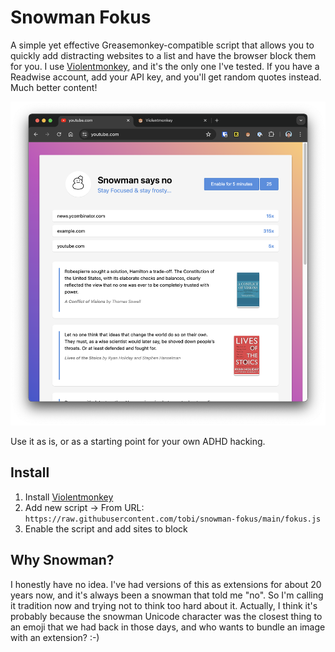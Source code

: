 # Snowman Fokus

A simple yet effective Greasemonkey-compatible script that allows you to quickly add distracting websites to a list and have the browser block them for you. I use [Violentmonkey](https://violentmonkey.github.io/), and it's the only one I've tested. If you have a Readwise account, add your API key, and you'll get random quotes instead. Much better content!

![block screen](screenshot.png)

Use it as is, or as a starting point for your own ADHD hacking.

## Install

1. Install [Violentmonkey](https://violentmonkey.github.io/)
2. Add new script -> From URL: ```https://raw.githubusercontent.com/tobi/snowman-fokus/main/fokus.js```
3. Enable the script and add sites to block

## Why Snowman?

I honestly have no idea. I've had versions of this as extensions for about 20 years now, and it's always been a snowman that told me "no". So I'm calling it tradition now and trying not to think too hard about it. Actually, I think it's probably because the snowman Unicode character was the closest thing to an emoji that we had back in those days, and who wants to bundle an image with an extension? :-)

